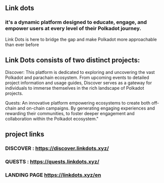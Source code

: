## Link dots

###  it's a dynamic platform designed to educate, engage, and empower users at every level of their Polkadot journey.
Link Dots is here to bridge the gap and make Polkadot more approachable than ever before

##   Link Dots consists of two distinct projects:
Discover: This platform is dedicated to exploring and uncovering the vast Polkadot and parachain ecosystem. From upcoming events to detailed project information and usage guides, Discover serves as a gateway for individuals to immerse themselves in the rich landscape of Polkadot projects.


Quests: An innovative platform empowering ecosystems to create both off-chain and on-chain campaigns. By generating engaging experiences and rewarding their communities, to  foster deeper engagement and collaboration within the Polkadot ecosystem."

## project links 
 ### DISCOVER  : https://discover.linkdots.xyz/
  ### QUESTS  : https://quests.linkdots.xyz/
  ### LANDING PAGE https://linkdots.xyz/en



